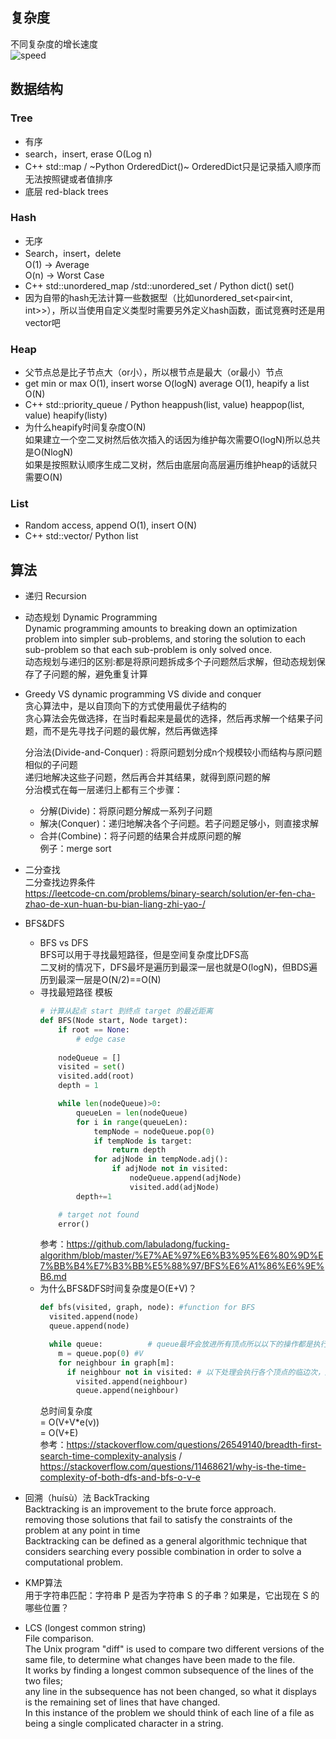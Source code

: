 ## 复杂度
不同复杂度的增长速度  
![speed](https://github.com/KnnUUu/note/assets/44579350/e897070c-222c-4393-9e30-5543bfafb13b)

## 数据结构
### Tree
- 有序
- search，insert, erase O(Log n)   
- C++ std::map / ~Python OrderedDict()~ OrderedDict只是记录插入顺序而无法按照键或者值排序    
- 底层 red-black trees  
### Hash
- 无序  
- Search，insert，delete  
  O(1) -> Average  
  O(n) -> Worst Case  
- C++ std::unordered_map /std::unordered_set / Python dict() set()
- 因为自带的hash无法计算一些数据型（比如unordered_set<pair<int, int>>），所以当使用自定义类型时需要另外定义hash函数，面试竞赛时还是用vector吧
### Heap
- 父节点总是比子节点大（or小），所以根节点是最大（or最小）节点  
- get min or max O(1), insert worse O(logN) average O(1), heapify a list O(N)   
- C++ std::priority_queue / Python heappush(list, value) heappop(list, value) heapify(listy)   
- 为什么heapify时间复杂度O(N)  
  如果建立一个空二叉树然后依次插入的话因为维护每次需要O(logN)所以总共是O(NlogN)    
  如果是按照默认顺序生成二叉树，然后由底层向高层遍历维护heap的话就只需要O(N)  
### List
- Random access, append O(1), insert O(N)  
- C++ std::vector/ Python list  

## 算法
- 递归 Recursion  

- 动态规划 Dynamic Programming  
  Dynamic programming amounts to breaking down an optimization problem into simpler sub-problems, and storing the solution to each sub-problem so that each sub-problem is only solved once.  
  动态规划与递归的区别:都是将原问题拆成多个子问题然后求解，但动态规划保存了子问题的解，避免重复计算

- Greedy VS dynamic programming VS divide and conquer  
  贪心算法中，是以自顶向下的方式使用最优子结构的  
  贪心算法会先做选择，在当时看起来是最优的选择，然后再求解一个结果子问题，而不是先寻找子问题的最优解，然后再做选择  
  
  分治法(Divide-and-Conquer) : 将原问题划分成n个规模较小而结构与原问题相似的子问题  
  递归地解决这些子问题，然后再合并其结果，就得到原问题的解  
  分治模式在每一层递归上都有三个步骤：  
  - 分解(Divide)：将原问题分解成一系列子问题  
  - 解决(Conquer)：递归地解决各个子问题。若子问题足够小，则直接求解  
  - 合并(Combine)：将子问题的结果合并成原问题的解  
  例子：merge sort  

- 二分查找  
  二分查找边界条件  
  https://leetcode-cn.com/problems/binary-search/solution/er-fen-cha-zhao-de-xun-huan-bu-bian-liang-zhi-yao-/  

- BFS&DFS  
  - BFS vs DFS  
    BFS可以用于寻找最短路径，但是空间复杂度比DFS高  
    二叉树的情况下，DFS最坏是遍历到最深一层也就是O(logN)，但BDS遍历到最深一层是O(N/2)==O(N)
  - 寻找最短路径 模板
    ```python
    # 计算从起点 start 到终点 target 的最近距离
    def BFS(Node start, Node target):
        if root == None:
            # edge case
            
        nodeQueue = []
        visited = set()
        visited.add(root)
        depth = 1

        while len(nodeQueue)>0:
            queueLen = len(nodeQueue)
            for i in range(queueLen):            
                tempNode = nodeQueue.pop(0)
                if tempNode is target:
                    return depth
                for adjNode in tempNode.adj():
                    if adjNode not in visited:
                        nodeQueue.append(adjNode)
                        visited.add(adjNode)
            depth+=1
    
        # target not found
        error()
    ```
    参考：https://github.com/labuladong/fucking-algorithm/blob/master/%E7%AE%97%E6%B3%95%E6%80%9D%E7%BB%B4%E7%B3%BB%E5%88%97/BFS%E6%A1%86%E6%9E%B6.md
  - 为什么BFS&DFS时间复杂度是O(E+V)？
    ```python
    def bfs(visited, graph, node): #function for BFS
      visited.append(node)
      queue.append(node)
  
      while queue:          # queue最坏会放进所有顶点所以以下的操作都是执行V次
        m = queue.pop(0) #V
        for neighbour in graph[m]:
          if neighbour not in visited: # 以下处理会执行各个顶点的临边次，这里标记为e(v)
            visited.append(neighbour)
            queue.append(neighbour)
    ```
    总时间复杂度  
    = O(V+V*e(v))  
    = O(V+E)  
    参考：https://stackoverflow.com/questions/26549140/breadth-first-search-time-complexity-analysis / https://stackoverflow.com/questions/11468621/why-is-the-time-complexity-of-both-dfs-and-bfs-o-v-e   

- 回溯（huísù）法 BackTracking  
  Backtracking is an improvement to the brute force approach.  
  removing those solutions that fail to satisfy the constraints of the problem at any point in time  
  Backtracking can be defined as a general algorithmic technique that considers searching every possible combination in order to solve a computational problem.  

- KMP算法  
  用于字符串匹配：字符串 P 是否为字符串 S 的子串？如果是，它出现在 S 的哪些位置？  

- LCS (longest common string)  
  File comparison.  
  The Unix program "diff" is used to compare two different versions of the same file, to determine what changes have been made to the file.  
  It works by finding a longest common subsequence of the lines of the two files;  
  any line in the subsequence has not been changed, so what it displays is the remaining set of lines that have changed.  
  In this instance of the problem we should think of each line of a file as being a single complicated character in a string.    
